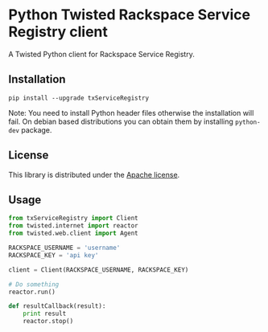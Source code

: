# Python Twisted Rackspace Service Registry client

A Twisted Python client for Rackspace Service Registry.

## Installation

`pip install --upgrade txServiceRegistry`

Note: You need to install Python header files otherwise the installation will
fail. On debian based distributions you can obtain them by installing
`python-dev` package.

## License

This library is distributed under the [Apache license](http://www.apache.org/licenses/LICENSE-2.0.html).

## Usage

```Python
from txServiceRegistry import Client
from twisted.internet import reactor
from twisted.web.client import Agent

RACKSPACE_USERNAME = 'username'
RACKSPACE_KEY = 'api key'

client = Client(RACKSPACE_USERNAME, RACKSPACE_KEY)

# Do something
reactor.run()

def resultCallback(result):
    print result
    reactor.stop()
```
